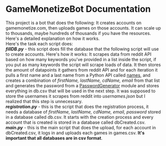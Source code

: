 # GameMonetizeBot Documentation
This project is a bot that does the following: It creates accounts on gamemonetize.com, then uploads games on those accounts. It can scale up to thousands, maybe hundreds of thousands if you have the resources.<br>
Here's a detailed explanation on how it works.<br>
Here's the task each script does:<br>
_**fillDB.py**_ - this script does fill the database that the following script will use to create accounts. Here's how it works: It scrapes data from reddit API based on how many keywords you've provided in a list inside the script, if you put as many keywords the script will scrape loads of data. It then stores the amount of datapoints it gathers from reddit API and for each iteration it pulls a first name and a last name from a Python API called [names](https://github.com/treyhunner/names), and creates a combination of _firstName, lastName, cdName, email_ from that list and generates the password from a [PasswordGenerator](https://github.com/ByteCommander/PasswordGenerator) module and stores everything in db.csv that will be used in the next step. It was supposed to store the usernames it scrapes from reddit into _usernames.json_ but I realized that this step is unnecessary.<br>
_**registration.py**_ - this is the script that does the registration process, it needs a database of _firstName, lastName, cdName, email, password_ stored in a database called db.csv. It starts with the creation process and every account that is created is stored in a database called dbCreated.csv.<br>
_**main.py**_ - this is the main script that does the upload, for each account in dbCreated.csv, it logs in and uploads each games in games.csv. **It's important that all databases are in csv format**.<br>
